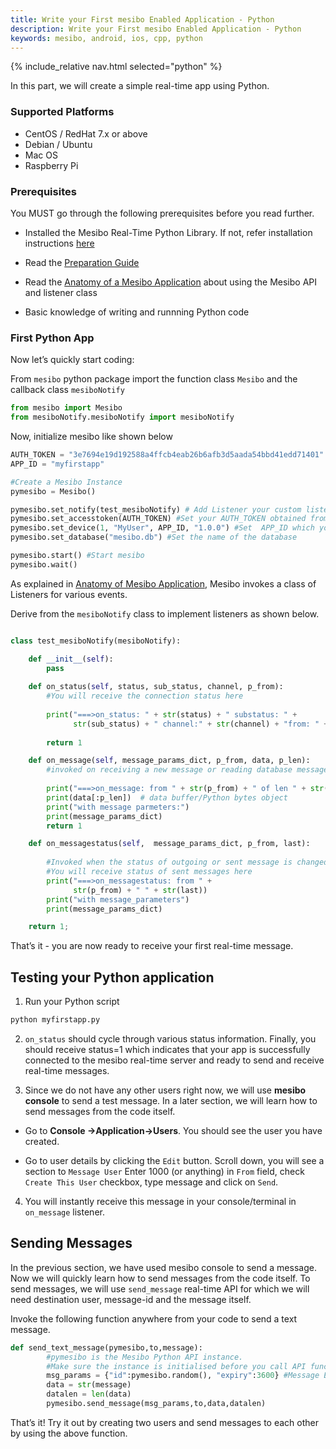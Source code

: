 ```yaml
---
title: Write your First mesibo Enabled Application - Python
description: Write your First mesibo Enabled Application - Python
keywords: mesibo, android, ios, cpp, python
---
```

{% include_relative nav.html selected="python" %}

In this part, we will create a simple real-time app using Python.

### Supported Platforms
- CentOS / RedHat 7.x or above
- Debian / Ubuntu
- Mac OS
- Raspberry Pi

### Prerequisites

You MUST go through the following prerequisites before you read further.

- Installed the Mesibo Real-Time Python Library. If not, refer installation instructions [here](/documentation/install/python/) 
- Read the [Preparation Guide](https://mesibo.com/documentation/tutorials/first-app/)

- Read the [Anatomy of a Mesibo Application](https://mesibo.com) about using the Mesibo API and listener class

- Basic knowledge of writing and runnning Python code


### First Python App

Now let’s quickly start coding:

From `mesibo` python package import the function class `Mesibo` and the callback class `mesiboNotify` 

```python
from mesibo import Mesibo 
from mesiboNotify.mesiboNotify import mesiboNotify
```

Now, initialize mesibo like shown below

```python
AUTH_TOKEN = "3e7694e19d192588a4ffcb4eab26b6afb3d5aada54bbd41edd71401"
APP_ID = "myfirstapp"

#Create a Mesibo Instance
pymesibo = Mesibo()

pymesibo.set_notify(test_mesiboNotify) # Add Listener your custom listener class
pymesibo.set_accesstoken(AUTH_TOKEN) #Set your AUTH_TOKEN obtained from the Mesibo Console
pymesibo.set_device(1, "MyUser", APP_ID, "1.0.0") #Set  APP_ID which you used to create AUTH_TOKEN
pymesibo.set_database("mesibo.db") #Set the name of the database

pymesibo.start() #Start mesibo
pymesibo.wait()

```

As explained in [Anatomy of Mesibo Application](https://mesibo.com), Mesibo invokes a class of Listeners for various events. 

Derive from the `mesiboNotify` class to implement listeners as shown below.

```python

class test_mesiboNotify(mesiboNotify): 

    def __init__(self):
        pass
    
    def on_status(self, status, sub_status, channel, p_from):
        #You will receive the connection status here      
        
        print("===>on_status: " + str(status) + " substatus: " +
              str(sub_status) + " channel:" + str(channel) + "from: " + str(p_from))
        
        return 1 

    def on_message(self, message_params_dict, p_from, data, p_len):
        #invoked on receiving a new message or reading database messages
        
        print("===>on_message: from " + str(p_from) + " of len " + str(p_len))
        print(data[:p_len])  # data buffer/Python bytes object
        print("with message parmeters:")
        print(message_params_dict)
        return 1 

    def on_messagestatus(self,  message_params_dict, p_from, last):
    
        #Invoked when the status of outgoing or sent message is changed
        #You will receive status of sent messages here
        print("===>on_messagestatus: from " +
              str(p_from) + " " + str(last))
        print("with message_parameters")
        print(message_params_dict)

	return 1;


```

That’s it - you are now ready to receive your first real-time message.

## Testing your Python application
1. Run your Python script 

```bash
python myfirstapp.py
```

2. `on_status` should cycle through various status information. Finally, you should receive status=1 which indicates that your app is successfully connected to the mesibo real-time server and ready to send and receive real-time messages.

3. Since we do not have any other users right now, we will use **mesibo console** to send a test message. In a later section, we will learn how to send messages from the code itself.

- Go to **Console ->Application->Users**. You should see the user you have created.

- Go to user details by clicking the `Edit` button. Scroll down, you will see a section to `Message User`
Enter 1000 (or anything) in `From` field, check `Create This User` checkbox, type message and click on `Send`.

4. You will instantly receive this message in your console/terminal in `on_message` listener.


## Sending Messages
In the previous section, we have used mesibo console to send a message. Now we will quickly learn how to send messages from the code itself. To send messages, we will use `send_message` real-time API for which we will need destination user, message-id and the message itself.

Invoke the following function anywhere from your code to send a text message. 

```python
def send_text_message(pymesibo,to,message):
        #pymesibo is the Mesibo Python API instance. 
        #Make sure the instance is initialised before you call API functions 
        msg_params = {"id":pymesibo.random(), "expiry":3600} #Message Expiry for outgoing message (time to live), in seconds
        data = str(message)
        datalen = len(data)
        pymesibo.send_message(msg_params,to,data,datalen)

```

That’s it! Try it out by creating two users and send messages to each other by using the above function.

